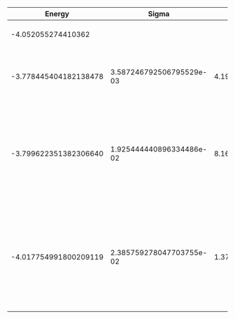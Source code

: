 | Energy                | Sigma                    | Energy Variance      | DOF | Einf              | Method                                                       | Data Repository                    |
|-----------------------|--------------------------|----------------------|-----|-------------------|--------------------------------------------------------------|------------------------------------|
| -4.052055274410362    |                          |                      | 5   | 26.66666666666667 | Lanczos (Quspin + Scipy)                                     | https://weinbe58.github.io/QuSpin/ |
| -3.778445404182138478 | 3.587246792506795529e-03 | 4.192350206704687388 | 5   | 26.66666666666667 | VMC Determinant Slater- Jastrow (RBM) Ansatz                 |                                    |
| -3.799622351382306640 | 1.925444440896334486e-02 | 8.163303188796383836 | 5   | 26.66666666666667 | VMC Determinant Slater- Jastrow (RBM) Ansatz with K=0 projections (symmetric wrt translations) |                                    |
| -4.017754991800209119 | 2.385759278047703755e-02 | 1.376831362118459134 | 5   | 26.66666666666667 | VMC Determinant Slater- Backflow - Jastrow (RBM) Ansatz with K=0 projections (symmetric wrt translations) |                                    |
